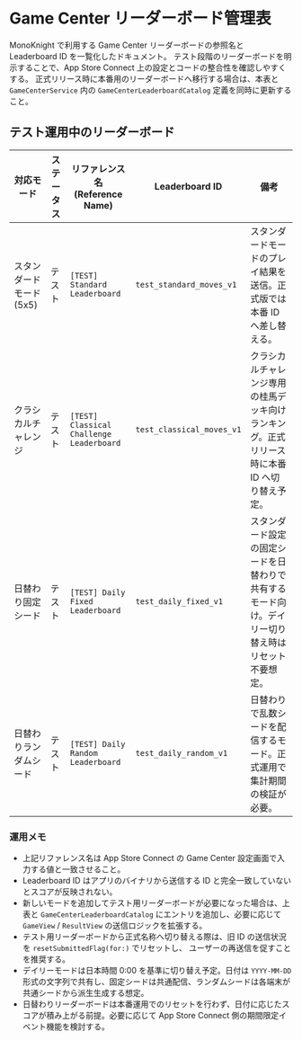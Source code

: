 # Game Center リーダーボード管理表

MonoKnight で利用する Game Center リーダーボードの参照名と Leaderboard ID を一覧化したドキュメント。
テスト段階のリーダーボードを明示することで、App Store Connect 上の設定とコードの整合性を確認しやすくする。
正式リリース時に本番用のリーダーボードへ移行する場合は、本表と `GameCenterService` 内の `GameCenterLeaderboardCatalog`
定義を同時に更新すること。

## テスト運用中のリーダーボード

| 対応モード | ステータス | リファレンス名 (Reference Name) | Leaderboard ID | 備考 |
| --- | --- | --- | --- | --- |
| スタンダードモード (5x5) | テスト | `[TEST] Standard Leaderboard` | `test_standard_moves_v1` | スタンダードモードのプレイ結果を送信。正式版では本番 ID へ差し替える。 |
| クラシカルチャレンジ | テスト | `[TEST] Classical Challenge Leaderboard` | `test_classical_moves_v1` | クラシカルチャレンジ専用の桂馬デッキ向けランキング。正式リリース時に本番 ID へ切り替え予定。 |
| 日替わり固定シード | テスト | `[TEST] Daily Fixed Leaderboard` <!-- FIXME: 本番移行時は xcconfig から正式名称を注入する --> | `test_daily_fixed_v1` <!-- FIXME: xcconfig により本番 ID へ差し替える予定 --> | スタンダード設定の固定シードを日替わりで共有するモード向け。デイリー切り替え時はリセット不要想定。 |
| 日替わりランダムシード | テスト | `[TEST] Daily Random Leaderboard` <!-- FIXME: xcconfig で本番用リファレンス名を設定予定 --> | `test_daily_random_v1` <!-- FIXME: xcconfig から本番 ID を注入予定 --> | 日替わりで乱数シードを配信するモード。正式運用で集計期間の検証が必要。 |

### 運用メモ

- 上記リファレンス名は App Store Connect の Game Center 設定画面で入力する値と一致させること。
- Leaderboard ID はアプリのバイナリから送信する ID と完全一致していないとスコアが反映されない。
- 新しいモードを追加してテスト用リーダーボードが必要になった場合は、上表と `GameCenterLeaderboardCatalog`
  にエントリを追加し、必要に応じて `GameView` / `ResultView` の送信ロジックを拡張する。
- テスト用リーダーボードから正式名称へ切り替える際は、旧 ID の送信状況を `resetSubmittedFlag(for:)` でリセットし、
  ユーザーの再送信を促すことを推奨する。
- デイリーモードは日本時間 0:00 を基準に切り替え予定。日付は `YYYY-MM-DD` 形式の文字列で共有し、固定シードは共通配信、ランダムシードは各端末が共通シードから派生生成する想定。
- 日替わりリーダーボードは本番運用でのリセットを行わず、日付に応じたスコアが積み上がる前提。必要に応じて App Store Connect 側の期間限定イベント機能を検討する。
